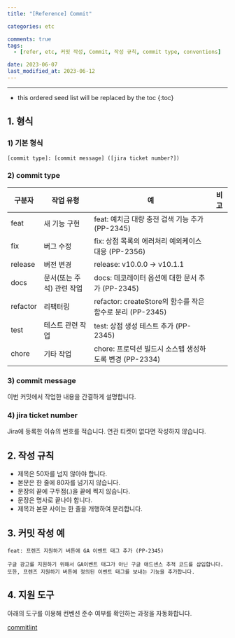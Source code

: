 ```yaml
---
title: "[Reference] Commit"

categories: etc

comments: true
tags:
  - [refer, etc, 커밋 작성, Commit, 작성 규칙, commit type, conventions]

date: 2023-06-07
last_modified_at: 2023-06-12
---
```


---

<!-- prettier-ignore -->
* this ordered seed list will be replaced by the toc 
{:toc}

## 1. 형식

### 1) 기본 형식

```
[commit type]: [commit message] ([jira ticket number?])

```

### 2) commit type

| 구분자   | 작업 유형                 | 예                                                        | 비고 |
| -------- | ------------------------- | --------------------------------------------------------- | ---- |
| feat     | 새 기능 구현              | feat: 예치금 대량 충전 검색 기능 추가 (PP-2345)           |      |
| fix      | 버그 수정                 | fix: 상점 목록의 에러처리 예외케이스 대응 (PP-2356)       |      |
| release  | 버전 변경                 | release: v10.0.0 → v10.1.1                                |      |
| docs     | 문서(또는 주석) 관련 작업 | docs: 데코레이터 옵션에 대한 문서 추가 (PP-2345)          |      |
| refactor | 리팩터링                  | refactor: createStore의 함수를 작은 함수로 분리 (PP-2345) |      |
| test     | 테스트 관련 작업          | test: 상점 생성 테스트 추가 (PP-2345)                     |      |
| chore    | 기타 작업                 | chore: 프로덕션 빌드시 소스맵 생성하도록 변경 (PP-2334)   |      |

### 3) commit message

이번 커밋에서 작업한 내용을 간결하게 설명합니다.

### 4) jira ticket number

Jira에 등록한 이슈의 번호를 적습니다.
연관 티켓이 없다면 작성하지 않습니다.

## 2. 작성 규칙

- 제목은 50자를 넘지 않아야 합니다.
- 본문은 한 줄에 80자를 넘기지 않습니다.
- 문장의 끝에 구두점(.)을 끝에 찍지 않습니다.
- 문장은 명사로 끝나야 합니다.
- 제목과 본문 사이는 한 줄을 개행하여 분리합니다.

## 3. 커밋 작성 예

```
feat: 프렌즈 지원하기 버튼에 GA 이벤트 태그 추가 (PP-2345)

구글 광고를 지원하기 위해서 GA이벤트 태그가 아닌 구글 애드센스 추적 코드를 삽입합니다.
또한, 프렌즈 지원하기 버튼에 정의된 이벤트 태그를 보내는 기능을 추가합니다.

```

## 4. 지원 도구

아래의 도구를 이용해 컨벤션 준수 여부를 확인하는 과정을 자동화합니다.

[commitlint](https://github.com/conventional-changelog/commitlint)
